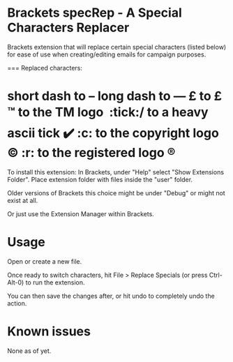 Brackets specRep - A Special Characters Replacer
===
Brackets extension that will replace certain special characters (listed below) for ease of use when creating/editing emails for campaign purposes.

===
Replaced characters:

short dash to &ndash;
long dash to &mdash;
£ to &pound;
:tm: to the TM logo &#153;
:tick:/ to a heavy ascii tick &#10004;
:c: to the copyright logo &#169;
:r: to the registered logo &#174;
===

To install this extension:
In Brackets, under "Help" select "Show Extensions Folder". Place extension folder with files inside the "user" folder.

Older versions of Brackets this choice might be under "Debug" or might not exist at all.

Or just use the Extension Manager within Brackets.


Usage
=====
Open or create a new file.

Once ready to switch characters, hit File > Replace Specials (or press Ctrl-Alt-0) to run the extension.

You can then save the changes after, or hit undo to completely undo the action.


Known issues
============
None as of yet.